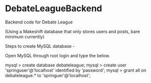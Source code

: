 # DebateLeagueBackend
Backend code for Debate League

(Using a Makeshift database that only stores users and posts, bare minimum currently)

Steps to create MySQL database -

Open MySQL through root login and type the below. 

mysql > create database debateleague;
mysql > create user 'springuser'@'localhost' identified by 'password';
mysql > grant all on debateleague.* to 'springuer'@'localhost';
